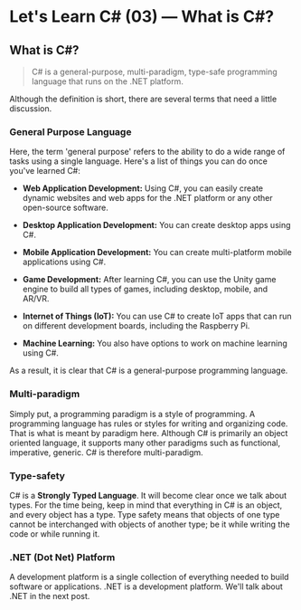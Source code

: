 # Let's Learn C# (03) — What is C#?


## What is C#?

> C# is a general-purpose, multi-paradigm, type-safe programming language that runs on the .NET platform.

Although the definition is short, there are several terms that need a little discussion.

### General Purpose Language

Here, the term 'general purpose' refers to the ability to do a wide range of tasks using a single language.  Here's a list of things you can do once you've learned C#:
 
  - **Web Application Development:** Using C#, you can easily create dynamic websites and web apps for the .NET platform or any other open-source software.
 
  - **Desktop Application Development:** You can create desktop apps using C#.
  
  - **Mobile Application Development:** You can create multi-platform mobile applications using C#.
  
  - **Game Development:** After learning C#, you can use the Unity game engine to build all types of games, including desktop, mobile, and AR/VR.
  
  - **Internet of Things (IoT):** You can use C# to create IoT apps that can run on different development boards, including the Raspberry Pi.
  
  - **Machine Learning:** You also have options to work on machine learning using C#. 
  
As a result, it is clear that C# is a general-purpose programming language.

### Multi-paradigm

Simply put, a programming paradigm is a style of programming. A programming language has rules or styles for writing and organizing code. That is what is meant by paradigm here. Although C# is primarily an object oriented language, it supports many other paradigms such as functional, imperative, generic. C# is therefore multi-paradigm.

### Type-safety

C# is a **Strongly Typed Language**. It will become clear once we talk about types. For the time being, keep in mind that everything in C# is an object, and every object has a type. Type safety means that objects of one type cannot be interchanged with objects of another type; be it while writing the code or while running it.

### .NET (Dot Net) Platform

A development platform is a single collection of everything needed to build software or applications. .NET is a development platform. We'll talk about .NET in the next post.


